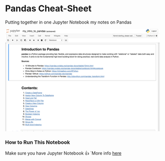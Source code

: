 # Pandas Cheat-Sheet

Putting together in one Jupyter Notebook my notes on Pandas

![Screenshot](images/screenshot.png)

### How to Run This Notebook
Make sure you have Jupyter Notebook :+1:
`More info [here](http://jupyter-notebook-beginner-guide.readthedocs.io/en/latest/execute.html)
